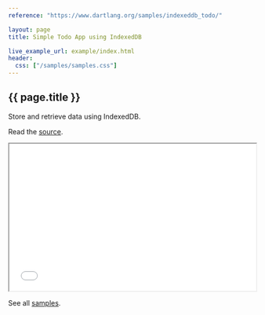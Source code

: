 ```yaml
---
reference: "https://www.dartlang.org/samples/indexeddb_todo/"

layout: page
title: Simple Todo App using IndexedDB

live_example_url: example/index.html
header:
  css: ["/samples/samples.css"]
---
```


## {{ page.title }}

Store and retrieve data using IndexedDB.

Read the
[source](https://github.com/dart-lang/dart-samples/tree/master/html5/web/indexeddb).

<iframe class="running-app-frame"
        style="height:300px;width:100%;"
        src="{{page.live_example_url}}">
</iframe>

See all [samples](/samples/).
